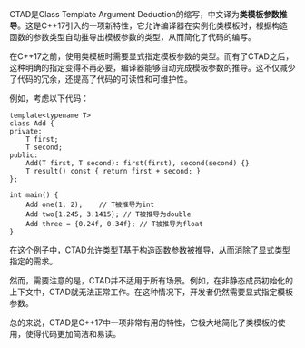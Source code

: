 CTAD是Class Template Argument Deduction的缩写，中文译为**类模板参数推导**。这是C++17引入的一项新特性，它允许编译器在实例化类模板时，根据构造函数的参数类型自动推导出模板参数的类型，从而简化了代码的编写。

在C++17之前，使用类模板时需要显式指定模板参数的类型。而有了CTAD之后，这种明确的指定变得不再必要，编译器能够自动完成模板参数的推导。这不仅减少了代码的冗余，还提高了代码的可读性和可维护性。

例如，考虑以下代码：

```
template<typename T>  
class Add {  
private:  
    T first;  
    T second;  
public:  
    Add(T first, T second): first(first), second(second) {}  
    T result() const { return first + second; }  
};  
  
int main() {  
    Add one(1, 2);    // T被推导为int  
    Add two{1.245, 3.1415}; // T被推导为double  
    Add three = {0.24f, 0.34f}; // T被推导为float  
}
```

在这个例子中，CTAD允许类型T基于构造函数参数被推导，从而消除了显式类型指定的需求。

然而，需要注意的是，CTAD并不适用于所有场景。例如，在非静态成员初始化的上下文中，CTAD就无法正常工作。在这种情况下，开发者仍然需要显式指定模板参数。

总的来说，CTAD是C++17中一项非常有用的特性，它极大地简化了类模板的使用，使得代码更加简洁和易读。